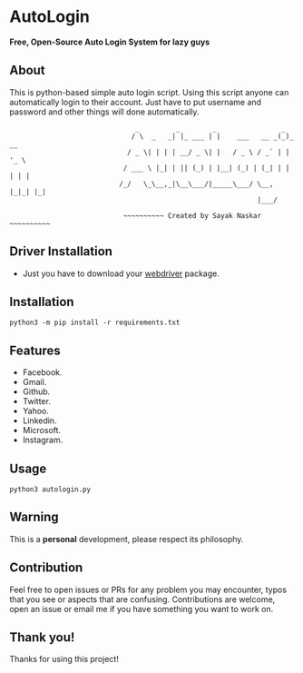 # AutoLogin
**Free, Open-Source Auto Login System for lazy guys**

## About
This is python-based simple auto login script. Using this script anyone can automatically login to their account. Just have to put username and password and other things will done automatically.

                                   _         _        _                _
                                  / \  _   _| |_ ___ | |    ___   __ _(_)_ __
                                 / _ \| | | | __/ _ \| |   / _ \ / _` | | '_ \
                                / ___ \ |_| | || (_) | |__| (_) | (_| | | | | |
                               /_/   \_\__,_|\__\___/|_____\___/ \__, |_|_| |_|
                                                                 |___/

                                ~~~~~~~~~~ Created by Sayak Naskar ~~~~~~~~~~

## Driver Installation
* Just you have to download your [webdriver](https://chromedriver.storage.googleapis.com/index.html?path=2.38/) package.

## Installation
`python3 -m pip install -r requirements.txt`

## Features
* Facebook. 
* Gmail. 
* Github. 
* Twitter. 
* Yahoo. 
* Linkedin. 
* Microsoft. 
* Instagram.

## Usage
`python3 autologin.py`

## Warning
 This is a **personal** development, please respect its philosophy.
 
## Contribution
   Feel free to open issues or PRs for any problem you may encounter, typos that you see or aspects that are confusing. Contributions are welcome, open an issue or email me if you have something you want to work on.
 
## Thank you!
Thanks for using this project!
